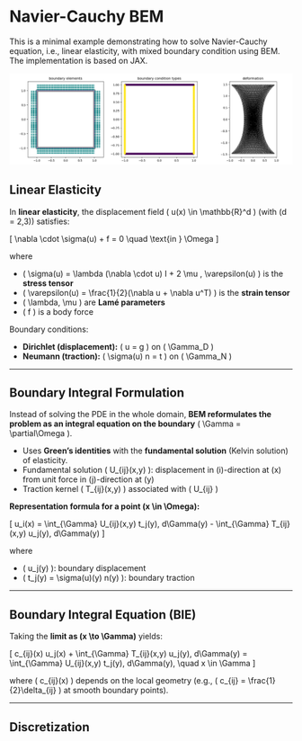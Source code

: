 # Navier-Cauchy BEM

This is a minimal example demonstrating how to solve Navier-Cauchy
equation, i.e., linear elasticity, with mixed boundary condition using
BEM. The implementation is based on JAX.

![result](somig_exm.png)

## Linear Elasticity
In **linear elasticity**, the displacement field \( u(x) \in \mathbb{R}^d \) (with \(d = 2,3\)) satisfies:

\[
\nabla \cdot \sigma(u) + f = 0 \quad \text{in } \Omega
\]

where  

- \( \sigma(u) = \lambda (\nabla \cdot u) I + 2 \mu \, \varepsilon(u) \) is the **stress tensor**  
- \( \varepsilon(u) = \frac{1}{2}(\nabla u + \nabla u^T) \) is the **strain tensor**  
- \( \lambda, \mu \) are **Lamé parameters**  
- \( f \) is a body force  

Boundary conditions:  

- **Dirichlet (displacement):** \( u = g \) on \( \Gamma_D \)  
- **Neumann (traction):** \( \sigma(u) n = t \) on \( \Gamma_N \)  

---

## Boundary Integral Formulation
Instead of solving the PDE in the whole domain, **BEM reformulates the problem as an integral equation on the boundary** \( \Gamma = \partial\Omega \).

- Uses **Green’s identities** with the **fundamental solution** (Kelvin solution) of elasticity.  
- Fundamental solution \( U_{ij}(x,y) \): displacement in \(i\)-direction at \(x\) from unit force in \(j\)-direction at \(y\)  
- Traction kernel \( T_{ij}(x,y) \) associated with \( U_{ij} \)  

**Representation formula for a point \(x \in \Omega\):**

\[
u_i(x) = \int_{\Gamma} U_{ij}(x,y) t_j(y)\, d\Gamma(y) - \int_{\Gamma} T_{ij}(x,y) u_j(y)\, d\Gamma(y)
\]

where  

- \( u_j(y) \): boundary displacement  
- \( t_j(y) = \sigma(u)(y) n(y) \): boundary traction  

---

## Boundary Integral Equation (BIE)
Taking the **limit as \(x \to \Gamma\)** yields:

\[
c_{ij}(x) u_j(x) + \int_{\Gamma} T_{ij}(x,y) u_j(y)\, d\Gamma(y)
= \int_{\Gamma} U_{ij}(x,y) t_j(y)\, d\Gamma(y), \quad x \in \Gamma
\]

where \( c_{ij}(x) \) depends on the local geometry (e.g., \( c_{ij} = \frac{1}{2}\delta_{ij} \) at smooth boundary points).  

---

## Discretization